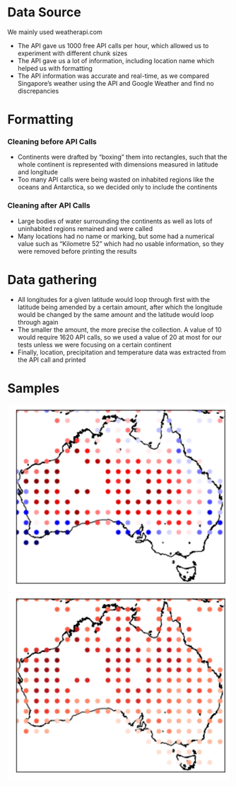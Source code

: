 # Data Source
We mainly used weatherapi.com
- The API gave us 1000 free API calls per hour, which allowed us to experiment with different chunk sizes
- The API gave us a lot of information, including location name which helped us with formatting
- The API information was accurate and real-time, as we compared Singapore’s weather using the API and Google Weather and find no discrepancies

# Formatting
### Cleaning before API Calls
- Continents were drafted by “boxing” them into rectangles, such that the whole continent is represented with dimensions measured in latitude and longitude
- Too many API calls were being wasted on inhabited regions like the oceans and Antarctica, so we decided only to include the continents
### Cleaning after API Calls
- Large bodies of water surrounding the continents as well as lots of uninhabited regions remained and were called
- Many locations had no name or marking, but some had a numerical value such as “Kilometre 52” which had no usable information, so they were removed before printing the results

# Data gathering
- All longitudes for a given latitude would loop through first with the latitude being amended by a certain amount, after which the longitude would be changed by the same amount and the latitude would loop through again
- The smaller the amount, the more precise the collection. A value of 10 would require 1620 API calls, so we used a value of 20 at most for our tests unless we were focusing on a certain continent
- Finally, location, precipitation and temperature data was extracted from the API call and printed

# Samples
<img src="https://raw.githubusercontent.com/Raghuveer-Singh-Git/LBTOWA/main/Weather_Data/AustraliaNew.png" style="width:600px">
<img src="https://raw.githubusercontent.com/Raghuveer-Singh-Git/LBTOWA/main/Weather_Data/weather-data-demo.png" style="width:600px">

